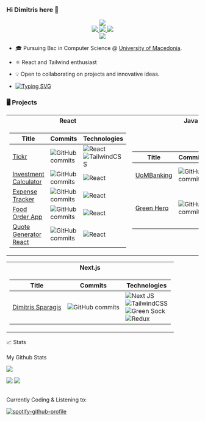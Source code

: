 ### Hi Dimitris here 👋

<p align="center">
<a href="https://github.com/dimsparagis0210">
<a href="https://git.io/typing-svg"><img src="https://readme-typing-svg.demolab.com?font=Fira+Code&duration=1500&pause=500&color=3DEAF7&center=true&vCenter=true&multiline=true&random=false&width=735&height=100&lines=Dimitris+Sparagis;Computer+Science+Student+%7C+Next.js+Developer+%7C+Designer;Software+engineer+on+the+making" /></a></a>
<br/>
<a href="https://www.linkedin.com/in/dimitris-sparagis-625978251">
    <img src="https://img.shields.io/badge/linkedin-%230077B5.svg?style=for-the-badge&logo=linkedin&logoColor=white">
</a>
<a href="mailto:dimsparagis@gmail.com">
    <img src="https://img.shields.io/badge/Gmail-D14836?style=for-the-badge&logo=gmail&logoColor=white">
</a>
<a href="https://medium.com/@dimsparagis">
    <img src="https://img.shields.io/badge/Medium-12100E?style=for-the-badge&logo=medium&logoColor=white)" />
</a>

<br/> 

<a href="https://github.com/dimsparagis0210">
    <img src="https://github-stats-alpha.vercel.app/api?username=dimsparagis0210&cc=22272e&tc=37BCF6&ic=fff&bc=0000">
</a>



</p>

* 🎓 Pursuing Bsc in Computer Science @ [University of Macedonia](https://www.uom.gr/en/dai/computer-science-and-technology). 

* <p>⚛︎  React and Tailwind enthusiast</p>

* 💡 Open to collaborating on projects and innovative ideas. 

* <p><a href="https://git.io/typing-svg"><img src="https://readme-typing-svg.demolab.com?font=Dosis&size=24&duration=1000&color=4DF78C&multiline=true&repeat=false&width=1000&height=34&lines=Everyone+should+learn+how+to+code%2C+it+teaches+you+how+to+think" alt="Typing SVG" /></a></p>

### 🖥️ Projects
<table>
<tr><th>React </th><th>Java - Android</th></tr>
<tr><td>

|Title | Commits | Technologies|
|--|--|--|
| [Tickr](https://github.com/dimsparagis0210/Tickr-app) | ![GitHub commits](https://img.shields.io/github/commit-activity/t/dimsparagis0210/Tickr-app?style=for-the-badge) | 	![React](https://img.shields.io/badge/react-%2320232a.svg?style=for-the-badge&logo=react&logoColor=%2361DAFB) </br> ![TailwindCSS](https://img.shields.io/badge/tailwindcss-%2338B2AC.svg?style=for-the-badge&logo=tailwind-css&logoColor=white) |
| [Investment Calculator](https://github.com/dimsparagis0210/InvestmentCalculatorApp) | ![GitHub commits](https://img.shields.io/github/commit-activity/t/dimsparagis0210/InvestmentCalculatorApp?style=for-the-badge) | ![React](https://img.shields.io/badge/react-%2320232a.svg?style=for-the-badge&logo=react&logoColor=%2361DAFB)|
| [Expense Tracker](https://github.com/dimsparagis0210/ExpensesAppReact) | ![GitHub commits](https://img.shields.io/github/commit-activity/t/dimsparagis0210/ExpensesAppReact?style=for-the-badge) | ![React](https://img.shields.io/badge/react-%2320232a.svg?style=for-the-badge&logo=react&logoColor=%2361DAFB)|
| [Food Order App](https://github.com/dimsparagis0210/FoodOrderApp) | ![GitHub commits](https://img.shields.io/github/commit-activity/t/dimsparagis0210/FoodOrderApp?style=for-the-badge) | ![React](https://img.shields.io/badge/react-%2320232a.svg?style=for-the-badge&logo=react&logoColor=%2361DAFB) |
| [Quote Generator React](https://github.com/dimsparagis0210/QuoteGeneratorReact) |![GitHub commits](https://img.shields.io/github/commit-activity/t/dimsparagis0210/QuoteGeneratorReact?style=for-the-badge) |![React](https://img.shields.io/badge/react-%2320232a.svg?style=for-the-badge&logo=react&logoColor=%2361DAFB) |


</td><td>

|Title | Commits | Forks | Technologies|
|--|--|--|--|
| [UoMBanking](https://github.com/UOMSystemX/UomBanking) | ![GitHub commits](https://img.shields.io/github/commit-activity/t/UOMSystemX/UomBanking?style=for-the-badge) | ![GitHub forks](https://img.shields.io/github/forks/UOMSystemX/UomBanking?style=for-the-badge) | ![Java](https://img.shields.io/badge/java-%23ED8B00.svg?style=for-the-badge&logo=openjdk&logoColor=white) </br> ![SQLite](https://img.shields.io/badge/sqlite-%2307405e.svg?style=for-the-badge&logo=sqlite&logoColor=white) </br> ![Hibernate](https://img.shields.io/badge/Hibernate-59666C?style=for-the-badge&logo=Hibernate&logoColor=white)|
| [Green Hero](https://github.com/Green-Hero-Android-Group/Green-Hero) | ![GitHub commits](https://img.shields.io/github/commit-activity/t/Green-Hero-Android-Group/Green-Hero?style=for-the-badge) | ![GitHub forks](https://img.shields.io/github/forks/Green-Hero-Android-Group/Green-Hero?style=for-the-badge) |  ![Java](https://img.shields.io/badge/java-%23ED8B00.svg?style=for-the-badge&logo=openjdk&logoColor=white) </br> ![Realm](https://img.shields.io/badge/Realm-39477F?style=for-the-badge&logo=realm&logoColor=white) </br> ![MongoDB](https://img.shields.io/badge/MongoDB-%234ea94b.svg?style=for-the-badge&logo=mongodb&logoColor=white) </br> ![Android Studio](https://img.shields.io/badge/android%20studio-346ac1?style=for-the-badge&logo=android%20studio&logoColor=white)


</td></tr> </table>

<table>
<tr><th>Next.js </th></tr>
<tr><td>

|Title | Commits | Technologies|
|--|--|--|
| [Dimitris Sparagis](https://github.com/dimsparagis0210/Dimitris-Sparagis) |![GitHub commits](https://img.shields.io/github/commit-activity/t/dimsparagis0210/Dimitris-Sparagis?style=for-the-badge) | ![Next JS](https://img.shields.io/badge/Next-black?style=for-the-badge&logo=next.js&logoColor=white) </br> ![TailwindCSS](https://img.shields.io/badge/tailwindcss-%2338B2AC.svg?style=for-the-badge&logo=tailwind-css&logoColor=white) </br> ![Green Sock](https://img.shields.io/badge/green%20sock-88CE02?style=for-the-badge&logo=greensock&logoColor=white) </br>  ![Redux](https://img.shields.io/badge/redux-%23593d88.svg?style=for-the-badge&logo=redux&logoColor=white) </br> |

</td>
</tr> </table>

<summary>📈 Stats</summary>
<br>
My Github Stats

![](http://github-profile-summary-cards.vercel.app/api/cards/profile-details?username=dimsparagis0210&theme=algolia) 

![](http://github-profile-summary-cards.vercel.app/api/cards/repos-per-language?username=dimsparagis0210&theme=algolia) 
![](http://github-profile-summary-cards.vercel.app/api/cards/most-commit-language?username=dimsparagis0210&theme=algolia)


<br>
Currently Coding & Listening to:

[![spotify-github-profile](https://spotify-github-profile.vercel.app/api/view?uid=dimsparagis&cover_image=true&theme=novatorem&show_offline=false&background_color=000000&interchange=false&bar_color=5ca659&bar_color_cover=true)](https://github.com/kittinan/spotify-github-profile)


<!--

